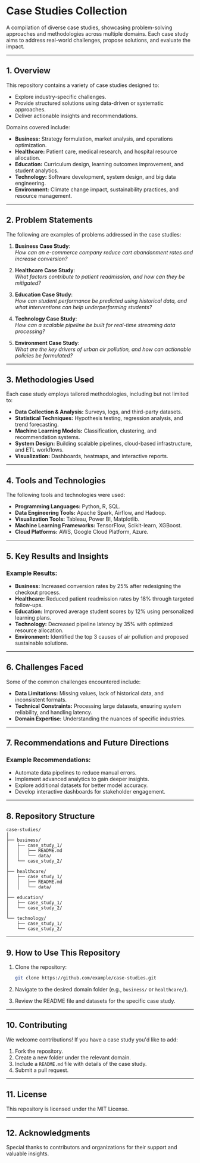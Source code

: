 # **Case Studies Collection**  

A compilation of diverse case studies, showcasing problem-solving approaches and methodologies across multiple domains. Each case study aims to address real-world challenges, propose solutions, and evaluate the impact.  

---

## **1. Overview**  

This repository contains a variety of case studies designed to:  
- Explore industry-specific challenges.  
- Provide structured solutions using data-driven or systematic approaches.  
- Deliver actionable insights and recommendations.  

Domains covered include:  
- **Business:** Strategy formulation, market analysis, and operations optimization.  
- **Healthcare:** Patient care, medical research, and hospital resource allocation.  
- **Education:** Curriculum design, learning outcomes improvement, and student analytics.  
- **Technology:** Software development, system design, and big data engineering.  
- **Environment:** Climate change impact, sustainability practices, and resource management.  

---

## **2. Problem Statements**  

The following are examples of problems addressed in the case studies:  

1. **Business Case Study**:  
   *How can an e-commerce company reduce cart abandonment rates and increase conversion?*  

2. **Healthcare Case Study**:  
   *What factors contribute to patient readmission, and how can they be mitigated?*  

3. **Education Case Study**:  
   *How can student performance be predicted using historical data, and what interventions can help underperforming students?*  

4. **Technology Case Study**:  
   *How can a scalable pipeline be built for real-time streaming data processing?*  

5. **Environment Case Study**:  
   *What are the key drivers of urban air pollution, and how can actionable policies be formulated?*  

---

## **3. Methodologies Used**  

Each case study employs tailored methodologies, including but not limited to:  

- **Data Collection & Analysis:** Surveys, logs, and third-party datasets.  
- **Statistical Techniques:** Hypothesis testing, regression analysis, and trend forecasting.  
- **Machine Learning Models:** Classification, clustering, and recommendation systems.  
- **System Design:** Building scalable pipelines, cloud-based infrastructure, and ETL workflows.  
- **Visualization:** Dashboards, heatmaps, and interactive reports.  

---

## **4. Tools and Technologies**  

The following tools and technologies were used:  

- **Programming Languages:** Python, R, SQL.  
- **Data Engineering Tools:** Apache Spark, Airflow, and Hadoop.  
- **Visualization Tools:** Tableau, Power BI, Matplotlib.  
- **Machine Learning Frameworks:** TensorFlow, Scikit-learn, XGBoost.  
- **Cloud Platforms:** AWS, Google Cloud Platform, Azure.  

---

## **5. Key Results and Insights**  

### **Example Results:**  
- **Business:** Increased conversion rates by 25% after redesigning the checkout process.  
- **Healthcare:** Reduced patient readmission rates by 18% through targeted follow-ups.  
- **Education:** Improved average student scores by 12% using personalized learning plans.  
- **Technology:** Decreased pipeline latency by 35% with optimized resource allocation.  
- **Environment:** Identified the top 3 causes of air pollution and proposed sustainable solutions.  

---

## **6. Challenges Faced**  

Some of the common challenges encountered include:  
- **Data Limitations:** Missing values, lack of historical data, and inconsistent formats.  
- **Technical Constraints:** Processing large datasets, ensuring system reliability, and handling latency.  
- **Domain Expertise:** Understanding the nuances of specific industries.  

---

## **7. Recommendations and Future Directions**  

### **Example Recommendations:**  
- Automate data pipelines to reduce manual errors.  
- Implement advanced analytics to gain deeper insights.  
- Explore additional datasets for better model accuracy.  
- Develop interactive dashboards for stakeholder engagement.  

---

## **8. Repository Structure**  

```
case-studies/
│
├── business/
│   ├── case_study_1/
│   │   ├── README.md
│   │   └── data/
│   └── case_study_2/
│
├── healthcare/
│   ├── case_study_1/
│   │   ├── README.md
│   │   └── data/
│
├── education/
│   ├── case_study_1/
│   └── case_study_2/
│
└── technology/
    ├── case_study_1/
    └── case_study_2/
```

---

## **9. How to Use This Repository**  

1. Clone the repository:  
   ```bash  
   git clone https://github.com/example/case-studies.git  
   ```  

2. Navigate to the desired domain folder (e.g., `business/` or `healthcare/`).  

3. Review the README file and datasets for the specific case study.  

---

## **10. Contributing**  

We welcome contributions! If you have a case study you'd like to add:  

1. Fork the repository.  
2. Create a new folder under the relevant domain.  
3. Include a `README.md` file with details of the case study.  
4. Submit a pull request.  

---

## **11. License**  

This repository is licensed under the MIT License.  

---

## **12. Acknowledgments**  

Special thanks to contributors and organizations for their support and valuable insights.  
